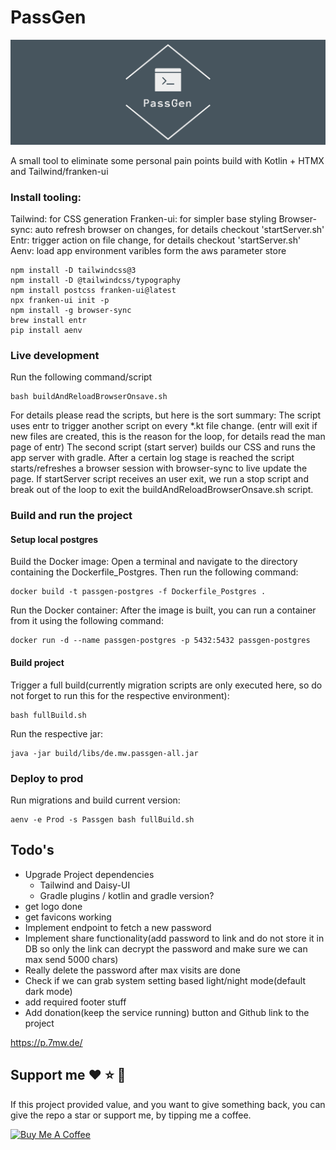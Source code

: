 # PassGen

![logo](https://github.com/MartinWie/PassGen/blob/master/logo.png)

A small tool to eliminate some personal pain points build with Kotlin + HTMX and Tailwind/franken-ui

### Install tooling:

Tailwind: for CSS generation
Franken-ui: for simpler base styling
Browser-sync: auto refresh browser on changes, for details checkout 'startServer.sh'
Entr: trigger action on file change, for details checkout 'startServer.sh'
Aenv: load app environment varibles form the aws parameter store

```Terminal
npm install -D tailwindcss@3
npm install -D @tailwindcss/typography
npm install postcss franken-ui@latest
npx franken-ui init -p
npm install -g browser-sync 
brew install entr
pip install aenv
```

### Live development

Run the following command/script

```Terminal
bash buildAndReloadBrowserOnsave.sh
```

For details please read the scripts, but here is the sort summary:
The script uses entr to trigger another script on every *.kt file change.
(entr will exit if new files are created, this is the reason for the loop, for details read the man page of entr)
The second script (start server) builds our CSS and runs the app server with gradle.
After a certain log stage is reached the script starts/refreshes a browser session with browser-sync to live update the
page.
If startServer script receives an user exit, we run a stop script and break out of the loop to exit the
buildAndReloadBrowserOnsave.sh script.

### Build and run the project

#### Setup local postgres

Build the Docker image: Open a terminal and navigate to the directory containing the Dockerfile_Postgres. Then run the following command:  

```Terminal
docker build -t passgen-postgres -f Dockerfile_Postgres .
```

Run the Docker container: After the image is built, you can run a container from it using the following command:  

```Terminal
docker run -d --name passgen-postgres -p 5432:5432 passgen-postgres
```

#### Build project

Trigger a full build(currently migration scripts are only executed here, so do not forget to run this for the respective
environment):

```Terminal
bash fullBuild.sh
```

Run the respective jar:

```Terminal
java -jar build/libs/de.mw.passgen-all.jar 
```

### Deploy to prod

Run migrations and build current version:

```Terminal
aenv -e Prod -s Passgen bash fullBuild.sh
```


## Todo's

- Upgrade Project dependencies
  - Tailwind and Daisy-UI
  - Gradle plugins / kotlin and gradle version?
- get logo done
- get favicons working
- Implement endpoint to fetch a new password
- Implement share functionality(add password to link and do not store it in DB so only the link can decrypt the password and make sure we can max send 5000 chars)
- Really delete the password after max visits are done
- Check if we can grab system setting based light/night mode(default dark mode)
- add required footer stuff 
- Add donation(keep the service running) button and Github link to the project


https://p.7mw.de/

## Support me :heart: :star: :money_with_wings:
If this project provided value, and you want to give something back, you can give the repo a star or support me, by tipping me a coffee.

<a href="https://buymeacoffee.com/MartinWie" target="_blank"><img src="https://cdn.buymeacoffee.com/buttons/v2/default-blue.png" alt="Buy Me A Coffee" width="170"></a>

